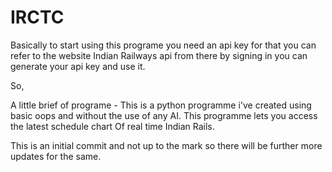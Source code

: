 # IRCTC

Basically to start using this programe you need an api key for that you can refer to the website Indian Railways api from there by signing in you can generate your api key and use it.

So,

A little brief of programe - This is a python programme i've created using basic oops and without the use of any AI. This programme lets you access the latest schedule chart Of real time Indian Rails.

This is an initial commit and not up to the mark so there will be further more updates for the same.
